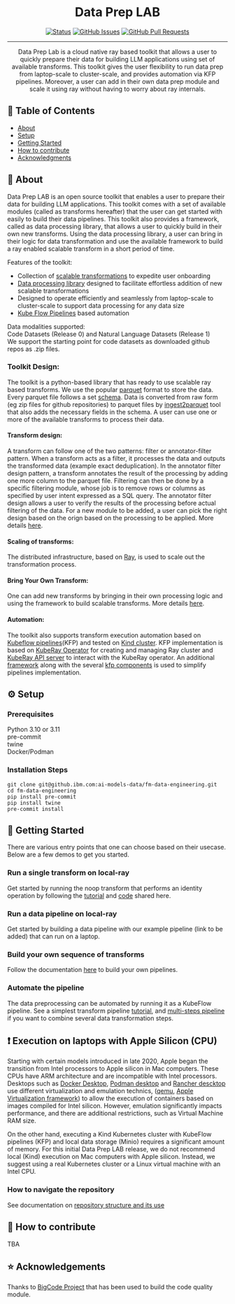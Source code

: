 

<h1 align="center">Data Prep LAB </h1>

<div align="center">

  [![Status](https://img.shields.io/badge/status-active-success.svg)]() 
  [![GitHub Issues](https://img.shields.io/github/issues/kylelobo/The-Documentation-Compendium.svg)](https://github.ibm.com/ai-models-data/fm-data-engineering/issues)
  [![GitHub Pull Requests](https://img.shields.io/github/issues-pr/kylelobo/The-Documentation-Compendium.svg)](https://github.ibm.com/ai-models-data/fm-data-engineering/pulls)
</div>

---

<p align="center"> Data Prep Lab is a cloud native ray based toolkit that allows a user to quickly prepare their data for building LLM applications using set of available transforms. This toolkit gives the user flexibility to run data prep from laptop-scale to cluster-scale, and provides automation via KFP pipelines. Moreover, a user can add in their own data prep module and scale it using ray without having to worry about ray internals. 
    <br> 
</p>

## 📝 Table of Contents
- [About](#about)
- [Setup](#setup)
- [Getting Started](#getting_started)
- [How to contribute](#contribute_steps)
- [Acknowledgments](#acknowledgement)

## &#x1F4D6; About <a name = "about"></a>

Data Prep LAB is an open source toolkit that enables a user to prepare their data for building LLM applications. This toolkit comes with a set of available modules (called as transforms hereafter) that the user can get started with easily to build their data pipelines. This toolkit also provides a framework, called as data processing library, that allows a user to quickly build in their own new transforms. Using the data processing library, a user can bring in their logic for data transformation and use the available framework to build a ray enabled scalable transform in a short period of time. 

Features of the toolkit: 
- Collection of [scalable transformations](transforms) to expedite user onboarding
- [Data processing library](data-processing-lib/README.md) designed to facilitate effortless addition of new scalable transformations
- Designed to operate efficiently and seamlessly from laptop-scale to cluster-scale to support data processing for any data size
- [Kube Flow Pipelines](https://www.kubeflow.org/docs/components/pipelines/v1/introduction/) based automation 

Data modalities supported: \
Code Datasets (Release 0)  and Natural Language Datasets (Release 1)\
We support the starting point for code datasets as downloaded github repos as .zip files. 

### Toolkit Design: 
The toolkit is a python-based library that has ready to use scalable ray based transforms. We use the popular [parquet](https://arrow.apache.org/docs/python/parquet.html) format to store the data. Every parquet file follows a set [schema](https://github.ibm.com/ai-models-data/fm-data-engineering/tree/dev/tools/ingest2parquet). Data is converted from raw form (eg zip files for github repositories) to parquet files by [ingest2parquet](https://github.ibm.com/ai-models-data/fm-data-engineering/tree/dev/tools/ingest2parquet) tool that also adds the necessary fields in the schema.  A user can use one or more of the available transforms to process their data. 

#### Transform design: 
A transform can follow one of the two patterns: filter or annotator-filter pattern. When a transform acts as a filter, it processes the data and outputs the transformed data (example exact deduplication). In the annotator filter design pattern, a transform annotates the result of the processing by adding one more column to the parquet file. Filtering can then be done by a specific filtering module, whose job is to remove rows or columns as specified by user intent expressed as a SQL query. The annotator filter design allows a user to verify the results of the processing before actual filtering of the data. For a new module to be added, a user can pick the right design based on the orign based on the processing to be applied. More details [here](transforms/README.md). 

#### Scaling of transforms: 
The distributed infrastructure, based on [Ray](https://docs.ray.io/en/latest/index.html), is used to scale out the transformation process.

#### Bring Your Own Transform: 
One can add new transforms by bringing in their own processing logic and using the framework to build scalable transforms. More details [here](data-processing-lib/doc/overview.md). 

#### Automation: 
The toolkit also supports transform execution automation based on 
[Kubeflow pipelines](https://www.kubeflow.org/docs/components/pipelines/v1/introduction/)(KFP) and
tested on [Kind cluster](https://kind.sigs.k8s.io/). KFP implementation is based on [KubeRay Operator](https://docs.ray.io/en/master/cluster/kubernetes/getting-started.html)
for creating and managing Ray cluster and [KubeRay API server](https://github.com/ray-project/kuberay/tree/master/apiserver)
to interact with the KubeRay operator. An additional [framework](kfp/kfp_support_lib) along with the several
[kfp components](kfp/kfp_ray_components) is used to simplify pipelines implementation.




## &#x2699; Setup <a name = "setup"></a>


### Prerequisites

Python 3.10 or 3.11 \
pre-commit\
twine \
Docker/Podman


### Installation Steps

```shell
git clone git@github.ibm.com:ai-models-data/fm-data-engineering.git
cd fm-data-engineering
pip install pre-commit
pip install twine
pre-commit install
```

## &#x1F680; Getting Started <a name = "getting_started"></a>

There are various entry points that one can choose based on their usecase. Below are a few demos to get you started. 

### Run a single transform on local-ray
Get started by running the noop transform that performs an identity operation by following the [tutorial](data-processing-lib/doc/simplest-transform-tutorial.md) and [code](https://github.ibm.com/ai-models-data/fm-data-engineering/tree/dev/transforms/universal/noop) shared here. 

### Run a data pipeline on local-ray
Get started by building a data pipeline with our example pipeline (link to be added) that can run on a laptop. 

### Build your own sequence of transforms
Follow the documentation [here](doc/data-processing.md) to build your own pipelines. 

### Automate the pipeline
The data preprocessing can be automated by running it as a KubeFlow pipeline. See a simplest transform pipeline [tutorial](.kfp/doc/simple_transform_pipeline.md),
and [multi-steps pipeline](https://github.ibm.com/ai-models-data/fm-data-engineering/blob/dev/kfp/doc/multi_transform_pipeline.md) 
if you want to combine several data transformation steps.

## &#x2757; Execution on laptops with Apple Silicon (CPU) 
Starting with certain models introduced in late 2020, Apple began the transition from Intel processors to Apple silicon in Mac computers. 
These CPUs have ARM architecture and are incompatible with Intel processors. Desktops such as [Docker Desktop](https://www.docker.com/products/docker-desktop/),
[Podman desktop](https://podman-desktop.io/) and [Rancher descktop](https://docs.rancherdesktop.io/) use different virtualization and emulation technics,
([qemu](https://www.qemu.org/), [Apple Virtualization framework](https://developer.apple.com/documentation/virtualization)) 
to allow the execution of containers based on images compiled for Intel silicon. However, emulation significantly 
impacts performance, and there are additional restrictions, such as Virtual Machine RAM size.     

On the other hand, executing a Kind Kubernetes cluster with KubeFlow pipelines (KFP) and local data storage (Minio) 
requires a significant amount of memory. For this initial Data Prep LAB release, we do not recommend local (Kind) 
execution on Mac computers with Apple silicon. Instead, we suggest using a real Kubernetes cluster or a Linux virtual 
machine with an Intel CPU. 

### How to navigate the repository
See documentation on [repository structure and its use](doc/repo.md)

## &#x1F91D; How to contribute <a name = "contribute_steps"></a>
TBA


## &#x2B50; Acknowledgements <a name = "acknowledgement"></a>
Thanks to [BigCode Project](https://github.com/bigcode-project) that has been used to build the code quality module. 






